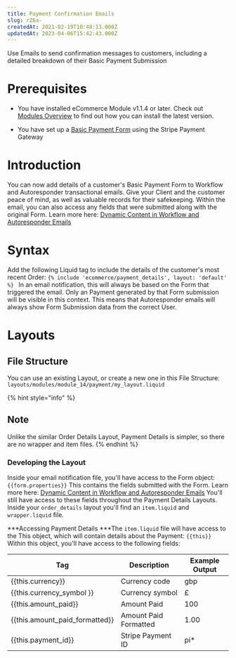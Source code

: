 ```yaml
---
title: Payment Confirmation Emails
slug: rZ6a-
createdAt: 2021-02-19T10:48:13.000Z
updatedAt: 2023-04-06T15:42:43.000Z
---
```


Use Emails to send confirmation messages to customers, including a detailed breakdown of their Basic Payment Submission

# Prerequisites

*   You have installed eCommerce Module v1.1.4 or later. Check out [Modules Overview](https://help.siteglide.com/article/131-modules-getting-started) to find out how you can install the latest version.

*   You have set up a [Basic Payment Form](https://developers.siteglide.com/basic-payment-forms-tutorial) using the Stripe Payment Gateway

# Introduction

You can now add details of a customer's Basic Payment Form to Workflow and Autoresponder transactional emails.&#x20;
Give your Client and the customer peace of mind, as well as valuable records for their safekeeping.&#x20;
Within the email, you can also access any fields that were submitted along with the original Form. Learn more here: [Dynamic Content in Workflow and Autoresponder Emails](https://developers.siteglide.com/dynamic-content-in-workflow-and-autoresponder-emails)

# Syntax

Add the following Liquid tag to include the details of the customer's most recent Order: `{% include 'ecommerce/payment_details', layout: 'default' %}
`
In an email notification, this will always be based on the Form that triggered the email. Only an Payment generated by that Form submission will be visible in this context. This means that Autoresponder emails will always show Form Submission data from the correct User.&#x20;

# Layouts

## File Structure

You can use an existing Layout, or create a new one in this File Structure: `layouts/modules/module_14/payment/my_layout.liquid`

{% hint style="info" %}
## Note

Unlike the similar Order Details Layout, Payment Details is simpler, so there are no wrapper and item files.
{% endhint %}

### Developing the Layout

Inside your email notification file, you'll have access to the Form object: `{{form.properties}}`
This contains the fields submitted with the Form. Learn more here: [Dynamic Content in Workflow and Autoresponder Emails](https://developers.siteglide.com/dynamic-content-in-workflow-and-autoresponder-emails)
You'll still have access to these fields throughout the Payment Details Layouts.
Inside your  `order_details`  layout you'll find an `item.liquid` and `wrapper.liquid` file.

***Accessing Payment Details
***The `item.liquid` file will have access to the This object, which will contain details about the Payment: `{{this}}`
Within this object, you'll have access to the following fields:

| **Tag**                          | **Description**       | **Example Output** |
| -------------------------------- | --------------------- | ------------------ |
| {{this.currency}}                | Currency code         | gbp                |
| {{this.currency\_symbol }}       | Currency symbol       | £                  |
| {{this.amount\_paid}}            | Amount Paid           | 100                |
| {{this.amount\_paid\_formatted}} | Amount Paid Formatted | 1.00               |
| {{this.payment\_id}}             | Stripe Payment ID     | pi\*               |
